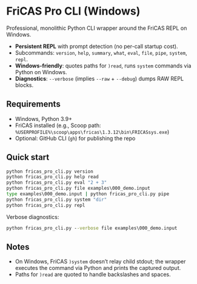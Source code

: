 # FriCAS Pro CLI (Windows)

Professional, monolithic Python CLI wrapper around the FriCAS REPL on Windows.

- **Persistent REPL** with prompt detection (no per-call startup cost).
- Subcommands: `version`, `help`, `summary`, `what`, `eval`, `file`, `pipe`, `system`, `repl`.
- **Windows-friendly**: quotes paths for `)read`, runs `system` commands via Python on Windows.
- **Diagnostics**: `--verbose` (implies `--raw` + `--debug`) dumps RAW REPL blocks.

## Requirements
- Windows, Python 3.9+
- FriCAS installed (e.g., Scoop path: `%USERPROFILE%\scoop\apps\fricas\1.3.12\bin\FRICASsys.exe`)
- Optional: GitHub CLI (`gh`) for publishing the repo

## Quick start
```bat
python fricas_pro_cli.py version
python fricas_pro_cli.py help read
python fricas_pro_cli.py eval "2 + 3"
python fricas_pro_cli.py file examples\000_demo.input
type examples\000_demo.input | python fricas_pro_cli.py pipe
python fricas_pro_cli.py system "dir"
python fricas_pro_cli.py repl
````

Verbose diagnostics:

```bat
python fricas_pro_cli.py --verbose file examples\000_demo.input
```

## Notes

* On Windows, FriCAS `)system` doesn’t relay child stdout; the wrapper executes the command via Python and prints the captured output.
* Paths for `)read` are quoted to handle backslashes and spaces.